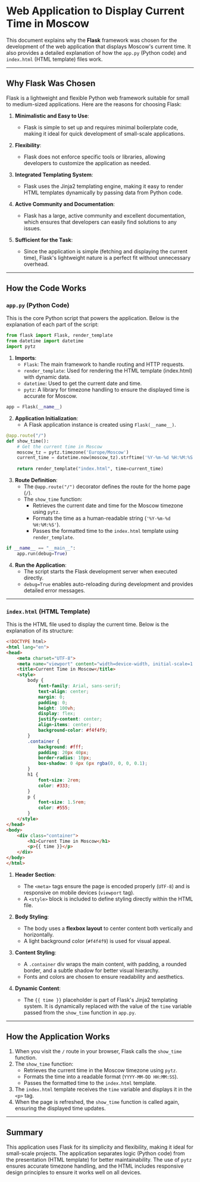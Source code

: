 # Web Application to Display Current Time in Moscow

This document explains why the **Flask** framework was chosen for the development of the web application that displays Moscow's current time. It also provides a detailed explanation of how the `app.py` (Python code) and `index.html` (HTML template) files work.

---

## Why Flask Was Chosen

Flask is a lightweight and flexible Python web framework suitable for small to medium-sized applications. Here are the reasons for choosing Flask:

1. **Minimalistic and Easy to Use**:
   - Flask is simple to set up and requires minimal boilerplate code, making it ideal for quick development of small-scale applications.

2. **Flexibility**:
   - Flask does not enforce specific tools or libraries, allowing developers to customize the application as needed.

3. **Integrated Templating System**:
   - Flask uses the Jinja2 templating engine, making it easy to render HTML templates dynamically by passing data from Python code.

4. **Active Community and Documentation**:
   - Flask has a large, active community and excellent documentation, which ensures that developers can easily find solutions to any issues.

5. **Sufficient for the Task**:
   - Since the application is simple (fetching and displaying the current time), Flask's lightweight nature is a perfect fit without unnecessary overhead.

---

## How the Code Works

### `app.py` (Python Code)

This is the core Python script that powers the application. Below is the explanation of each part of the script:

```python
from flask import Flask, render_template
from datetime import datetime
import pytz
```

1. **Imports**:
   - `Flask`: The main framework to handle routing and HTTP requests.
   - `render_template`: Used for rendering the HTML template (index.html) with dynamic data.
   - `datetime`: Used to get the current date and time.
   - `pytz`: A library for timezone handling to ensure the displayed time is accurate for Moscow.

```python
app = Flask(__name__)
```

2. **Application Initialization**:
   - A Flask application instance is created using `Flask(__name__)`.

```python
@app.route("/")
def show_time():
    # Get the current time in Moscow
    moscow_tz = pytz.timezone('Europe/Moscow')
    current_time = datetime.now(moscow_tz).strftime('%Y-%m-%d %H:%M:%S')
    
    return render_template("index.html", time=current_time)
```

3. **Route Definition**:
   - The `@app.route("/")` decorator defines the route for the home page (`/`).
   - The `show_time` function:
     - Retrieves the current date and time for the Moscow timezone using `pytz`.
     - Formats the time as a human-readable string (`'%Y-%m-%d %H:%M:%S'`).
     - Passes the formatted time to the `index.html` template using `render_template`.

```python
if __name__ == "__main__":
    app.run(debug=True)
```

4. **Run the Application**:
   - The script starts the Flask development server when executed directly.
   - `debug=True` enables auto-reloading during development and provides detailed error messages.

---

### `index.html` (HTML Template)

This is the HTML file used to display the current time. Below is the explanation of its structure:

```html
<!DOCTYPE html>
<html lang="en">
<head>
    <meta charset="UTF-8">
    <meta name="viewport" content="width=device-width, initial-scale=1.0">
    <title>Current Time in Moscow</title>
    <style>
        body {
            font-family: Arial, sans-serif;
            text-align: center;
            margin: 0;
            padding: 0;
            height: 100vh;
            display: flex;
            justify-content: center;
            align-items: center;
            background-color: #f4f4f9;
        }
        .container {
            background: #fff;
            padding: 20px 40px;
            border-radius: 10px;
            box-shadow: 0 4px 6px rgba(0, 0, 0, 0.1);
        }
        h1 {
            font-size: 2rem;
            color: #333;
        }
        p {
            font-size: 1.5rem;
            color: #555;
        }
    </style>
</head>
<body>
    <div class="container">
        <h1>Current Time in Moscow</h1>
        <p>{{ time }}</p>
    </div>
</body>
</html>
```

1. **Header Section**:
   - The `<meta>` tags ensure the page is encoded properly (`UTF-8`) and is responsive on mobile devices (`viewport` tag).
   - A `<style>` block is included to define styling directly within the HTML file.

2. **Body Styling**:
   - The body uses a **flexbox layout** to center content both vertically and horizontally.
   - A light background color (`#f4f4f9`) is used for visual appeal.

3. **Content Styling**:
   - A `.container` div wraps the main content, with padding, a rounded border, and a subtle shadow for better visual hierarchy.
   - Fonts and colors are chosen to ensure readability and aesthetics.

4. **Dynamic Content**:
   - The `{{ time }}` placeholder is part of Flask's Jinja2 templating system. It is dynamically replaced with the value of the `time` variable passed from the `show_time` function in `app.py`.

---

## How the Application Works

1. When you visit the `/` route in your browser, Flask calls the `show_time` function.
2. The `show_time` function:
   - Retrieves the current time in the Moscow timezone using `pytz`.
   - Formats the time into a readable format (`YYYY-MM-DD HH:MM:SS`).
   - Passes the formatted time to the `index.html` template.
3. The `index.html` template receives the `time` variable and displays it in the `<p>` tag.
4. When the page is refreshed, the `show_time` function is called again, ensuring the displayed time updates.

---

## Summary

This application uses Flask for its simplicity and flexibility, making it ideal for small-scale projects. The application separates logic (Python code) from the presentation (HTML template) for better maintainability. The use of `pytz` ensures accurate timezone handling, and the HTML includes responsive design principles to ensure it works well on all devices.
